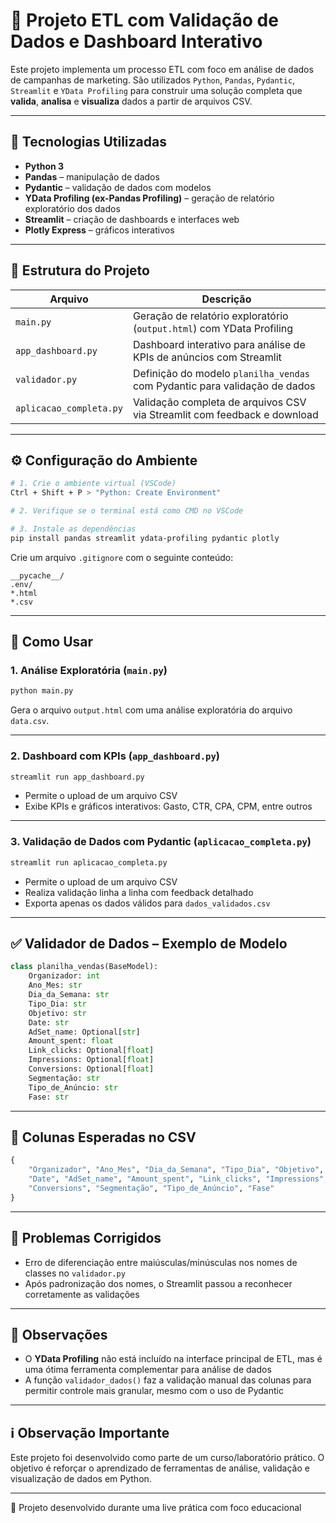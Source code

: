 
# 🧪 Projeto ETL com Validação de Dados e Dashboard Interativo

Este projeto implementa um processo ETL com foco em análise de dados de campanhas de marketing. São utilizados `Python`, `Pandas`, `Pydantic`, `Streamlit` e `YData Profiling` para construir uma solução completa que **valida**, **analisa** e **visualiza** dados a partir de arquivos CSV.

---

## 🚀 Tecnologias Utilizadas

- **Python 3**
- **Pandas** – manipulação de dados
- **Pydantic** – validação de dados com modelos
- **YData Profiling (ex-Pandas Profiling)** – geração de relatório exploratório dos dados
- **Streamlit** – criação de dashboards e interfaces web
- **Plotly Express** – gráficos interativos

---

## 🧱 Estrutura do Projeto

| Arquivo                 | Descrição                                                                 |
|-------------------------|---------------------------------------------------------------------------|
| `main.py`               | Geração de relatório exploratório (`output.html`) com YData Profiling     |
| `app_dashboard.py`      | Dashboard interativo para análise de KPIs de anúncios com Streamlit       |
| `validador.py`          | Definição do modelo `planilha_vendas` com Pydantic para validação de dados |
| `aplicacao_completa.py` | Validação completa de arquivos CSV via Streamlit com feedback e download  |

---

## ⚙️ Configuração do Ambiente

```bash
# 1. Crie o ambiente virtual (VSCode)
Ctrl + Shift + P > "Python: Create Environment"

# 2. Verifique se o terminal está como CMD no VSCode

# 3. Instale as dependências
pip install pandas streamlit ydata-profiling pydantic plotly
```

Crie um arquivo `.gitignore` com o seguinte conteúdo:

```
__pycache__/
.env/
*.html
*.csv
```

---

## 🧪 Como Usar

### 1. Análise Exploratória (`main.py`)

```bash
python main.py
```

Gera o arquivo `output.html` com uma análise exploratória do arquivo `data.csv`.

---

### 2. Dashboard com KPIs (`app_dashboard.py`)

```bash
streamlit run app_dashboard.py
```

- Permite o upload de um arquivo CSV  
- Exibe KPIs e gráficos interativos: Gasto, CTR, CPA, CPM, entre outros

---

### 3. Validação de Dados com Pydantic (`aplicacao_completa.py`)

```bash
streamlit run aplicacao_completa.py
```

- Permite o upload de um arquivo CSV  
- Realiza validação linha a linha com feedback detalhado  
- Exporta apenas os dados válidos para `dados_validados.csv`

---

## ✅ Validador de Dados – Exemplo de Modelo

```python
class planilha_vendas(BaseModel):
    Organizador: int
    Ano_Mes: str
    Dia_da_Semana: str
    Tipo_Dia: str
    Objetivo: str
    Date: str
    AdSet_name: Optional[str]
    Amount_spent: float
    Link_clicks: Optional[float]
    Impressions: Optional[float]
    Conversions: Optional[float]
    Segmentação: str
    Tipo_de_Anúncio: str
    Fase: str
```

---

## 📌 Colunas Esperadas no CSV

```python
{
    "Organizador", "Ano_Mes", "Dia_da_Semana", "Tipo_Dia", "Objetivo",
    "Date", "AdSet_name", "Amount_spent", "Link_clicks", "Impressions",
    "Conversions", "Segmentação", "Tipo_de_Anúncio", "Fase"
}
```

---

## 🐞 Problemas Corrigidos

- Erro de diferenciação entre maiúsculas/minúsculas nos nomes de classes no `validador.py`  
- Após padronização dos nomes, o Streamlit passou a reconhecer corretamente as validações

---

## 📌 Observações

- O **YData Profiling** não está incluído na interface principal de ETL, mas é uma ótima ferramenta complementar para análise de dados  
- A função `validador_dados()` faz a validação manual das colunas para permitir controle mais granular, mesmo com o uso de Pydantic

---

## ℹ️ Observação Importante

Este projeto foi desenvolvido como parte de um curso/laboratório prático. O objetivo é reforçar o aprendizado de ferramentas de análise, validação e visualização de dados em Python.

---

🔹 Projeto desenvolvido durante uma live prática com foco educacional
